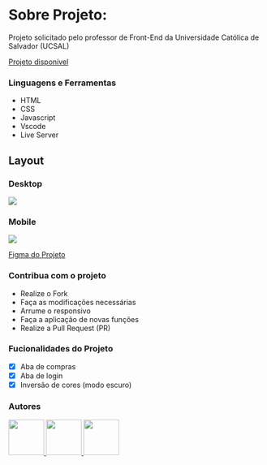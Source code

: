 # Sobre Projeto:

Projeto solicitado pelo professor de Front-End da Universidade Católica de Salvador (UCSAL)

[Projeto disponível](https://6582605fcb7e671d52215883--endearing-sunburst-330e21.netlify.app)

### Linguagens e Ferramentas

- HTML
- CSS
- Javascript
- Vscode
- Live Server

## Layout

### Desktop

<img src="https://media.discordapp.net/attachments/1144057704575402014/1186858559921717389/image.png?ex=6594c72b&is=6582522b&hm=8ab673dbab4dd7a3a5c9e3689df791c27b9ec9b76c9cc0d2840d949d9f9afaad&=&format=webp&quality=lossless&width=1296&height=676"/>

### Mobile

<img src="https://media.discordapp.net/attachments/1144057704575402014/1186858908988473486/image.png?ex=6594c77e&is=6582527e&hm=d43f245c4b8760a6b1e458d3157f72858b176168768bc15154a7e8ae9b5d8af8&=&format=webp&quality=lossless&width=294&height=676" />

[Figma do Projeto](https://www.figma.com/file/5KgqyEY6K3MthEVUYL2ty1/Untitled?type=design&node-id=24%3A104&mode=design&t=rm4ciQDq4HxlJizY-1)

### Contribua com o projeto

- Realize o Fork
- Faça as modificações necessárias
- Arrume o responsivo
- Faça a aplicação de novas funções
- Realize a Pull Request (PR)

### Fucionalidades do Projeto

- [x] Aba de compras
- [x] Aba de login
- [x] Inversão de cores (modo escuro)

### Autores

<a href="https://github.com/Caiosmp">
<img src="https://avatars.githubusercontent.com/u/147769770?v=4" width="70px" />
</a>
<a href="https://github.com/whsmumu">
<img src="https://avatars.githubusercontent.com/u/123791887?v=4" width="70px" />
</a>
<a href="https://github.com/VIMMMMMMM">
<img src="https://avatars.githubusercontent.com/u/130837775?v=4" width="70px" />
</a>
